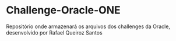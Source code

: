 # Challenge-Oracle-ONE
Repositório onde armazenará os arquivos dos challenges da Oracle, desenvolvido por Rafael Queiroz Santos
